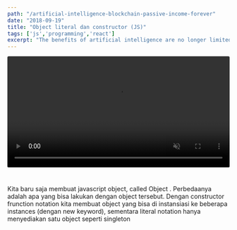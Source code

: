 ```yaml
---
path: "/artificial-intelligence-blockchain-passive-income-forever"
date: "2018-09-19"
title: "Object literal dan constructor (JS)"
tags: ['js','programming','react']
excerpt: "The benefits of artificial intelligence are no longer limited to high-profile corporations, movie supervillains, and programmers performing…"
---
```



<video style="margin-bottom: 40px;border-radius: 3px;" width="100%" preload="preload" loop="loop" muted="muted" autoplay="autoplay" playsinline="playsinline">
    <source src="https://static.framer.com/x/frontpage/hero.mp4" type="video/mp4">
</video>
Kita baru saja membuat javascript object, called Object . Perbedaanya adalah apa yang bisa lakukan dengan object tersebut. Dengan constructor frunction notation kita membuat object yang bisa di instansiasi ke beberapa instances (dengan new keyword), sementara literal notation hanya menyediakan satu object seperti singleton
